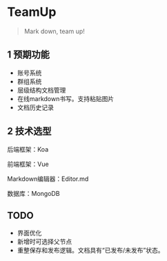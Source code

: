 # TeamUp
> Mark down, team up!

## 1 预期功能
+ 账号系统
+ 群组系统
+ 层级结构文档管理
+ 在线markdown书写。支持粘贴图片
+ 文档历史记录

## 2 技术选型

后端框架：Koa

前端框架：Vue

Markdown编辑器：Editor.md

数据库：MongoDB

## TODO

+ 界面优化
+ 新增时可选择父节点
+ 重整保存和发布逻辑。文档具有“已发布/未发布”状态。